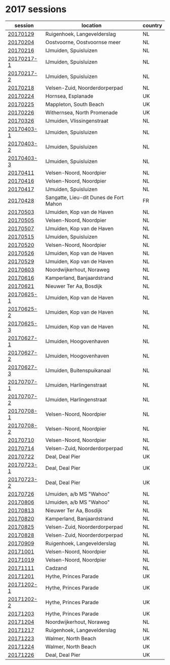 # 2017 sessions

| session | location | country |
|---|---|---|
| [20170129]() | Ruigenhoek, Langevelderslag | NL |
| [20170204]() | Oostvoorne, Oostvoornse meer | NL |
| [20170216]() | IJmuiden, Spuisluizen | NL |
| [20170217-1]() | IJmuiden, Spuisluizen | NL |
| [20170217-2]() | IJmuiden, Spuisluizen | NL |
| [20170218]() | Velsen-Zuid, Noorderdorperpad | NL |
| [20170224]() | Hornsea, Esplanade | UK |
| [20170225]() | Mappleton, South Beach | UK |
| [20170226]() | Withernsea, North Promenade | UK |
| [20170326]() | IJmuiden, Vlissingenstraat | NL |
| [20170403-1]() | IJmuiden, Spuisluizen | NL |
| [20170403-2]() | IJmuiden, Spuisluizen | NL |
| [20170403-3]() | IJmuiden, Spuisluizen | NL |
| [20170411]() | Velsen-Noord, Noordpier | NL |
| [20170416]() | Velsen-Noord, Noordpier | NL |
| [20170417]() | IJmuiden, Spuisluizen | NL |
| [20170428]() | Sangatte, Lieu-dit Dunes de Fort Mahon | FR |
| [20170503]() | IJmuiden, Kop van de Haven | NL |
| [20170505]() | Velsen-Noord, Noordpier | NL |
| [20170507]() | IJmuiden, Kop van de Haven | NL |
| [20170515]() | IJmuiden, Spuisluizen | NL |
| [20170520]() | Velsen-Noord, Noordpier | NL |
| [20170526]() | IJmuiden, Kop van de Haven | NL |
| [20170529]() | IJmuiden, Kop van de Haven | NL |
| [20170603]() | Noordwijkerhout, Noraweg | NL |
| [20170616]() | Kamperland, Banjaardstrand | NL |
| [20170621]() | Nieuwer Ter Aa, Bosdijk | NL |
| [20170625-1]() | IJmuiden, Kop van de Haven | NL |
| [20170625-2]() | IJmuiden, Kop van de Haven | NL |
| [20170625-3]() | IJmuiden, Kop van de Haven | NL |
| [20170627-1]() | IJmuiden, Hoogovenhaven | NL |
| [20170627-2]() | IJmuiden, Hoogovenhaven | NL |
| [20170627-3]() | IJmuiden, Buitenspuikanaal | NL |
| [20170707-1]() | IJmuiden, Harlingenstraat | NL |
| [20170707-2]() | IJmuiden, Harlingenstraat | NL |
| [20170708-1]() | Velsen-Noord, Noordpier | NL |
| [20170708-2]() | Velsen-Noord, Noordpier | NL |
| [20170710]() | Velsen-Noord, Noordpier | NL |
| [20170714]() | Velsen-Zuid, Noorderdorperpad | NL |
| [20170722]() | Deal, Deal Pier | UK |
| [20170723-1]() | Deal, Deal Pier | UK |
| [20170723-2]() | Deal, Deal Pier | UK |
| [20170726]() | IJmuiden, a/b MS "Wahoo" | NL |
| [20170806]() | IJmuiden, a/b MS "Wahoo" | NL |
| [20170813]() | Nieuwer Ter Aa, Bosdijk | NL |
| [20170820]() | Kamperland, Banjaardstrand | NL |
| [20170825]() | Velsen-Zuid, Noorderdorperpad | NL |
| [20170828]() | Velsen-Zuid, Noorderdorperpad | NL |
| [20170909]() | Ruigenhoek, Langevelderslag | NL |
| [20171001]() | Velsen-Noord, Noordpier | NL |
| [20171019]() | Velsen-Noord, Noordpier | NL |
| [20171111]() | Cadzand | NL |
| [20171201]() | Hythe, Princes Parade | UK |
| [20171202-1]() | Hythe, Princes Parade | UK |
| [20171202-2]() | Hythe, Princes Parade | UK |
| [20171203]() | Hythe, Princes Parade | UK |
| [20171204]() | Noordwijkerhout, Noraweg | NL |
| [20171217]() | Ruigenhoek, Langevelderslag | NL |
| [20171223]() | Walmer, North Beach | UK |
| [20171224]() | Walmer, North Beach | UK |
| [20171226]() | Deal, Deal Pier | UK |
